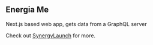 
## Energia Me

Next.js based web app, gets data from a GraphQL server

Check out [SynergyLaunch](https://synlaunch.com/) for more.